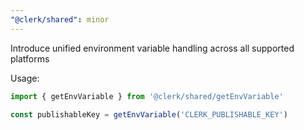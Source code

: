 ```yaml
---
"@clerk/shared": minor
---
```


Introduce unified environment variable handling across all supported platforms

Usage:

```ts
import { getEnvVariable } from '@clerk/shared/getEnvVariable'

const publishableKey = getEnvVariable('CLERK_PUBLISHABLE_KEY')
```
